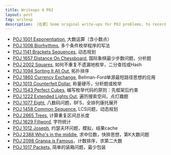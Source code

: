 ```yaml
---
title: Writeups 4 POJ
layout: post
tag: writeup
description: ［在更］Some original write-ups for POJ problems, to record rather than show off. 
---
```


<!--excerpt_separator-->
* [POJ 1001 Exponentiation](https://www.evernote.com/l/ALNmHEV1mIBHn7aSbzDVwzrksXuAuanVulI), 大数运算（含小数点）
* [POJ 1006 Biorhythms](https://www.evernote.com/l/ALNBte8OGslJWbWIVMTgCxSJGbXMOJiWlXU), 多个条件枚举程序的写法
* [POJ 1141 Brackets Sequences](https://www.evernote.com/l/ALMfwT170aVOHYkLAjaV9SXJBtwxjT2Cy4I), 动态规划
* [POJ 1657 Distance On Chessboard](https://www.evernote.com/l/ALNsizazXtRE0bCO4sZfCdXZPE__bDZq15M), 国际象棋最少步数问题，分析题
* [POJ 2002 Squares](https://www.evernote.com/l/ALMeYlpSVXZI57m4GoN1y6AWw32LQ6lMVJ8), 如何不重复不遗漏地枚举，二分查找或Hash
* [POJ 1094 Sorting It All Out](https://www.evernote.com/l/ALOZcFW8cc9P4IkC_fKCoGFhWHXt7HnRg5k), 拓扑排序
* [POJ 1860 Currency Exchange](https://www.evernote.com/l/ALNkyMqJYO1I85HXuCuWeKGz6jcTrtMxCFE), Bellman-Ford单源最短路径思想的应用
* [POJ 1013 Counterfeit Dollar](https://www.evernote.com/l/ALNgKw8Oz7xFrL_lNBnAfL6FtMlH7V53jW4), 称量硬币，分析题或枚举
* [POJ 1543 Perfect Cubes](https://www.evernote.com/l/ALOQQiFfOLNHHaYGMuYlnmGxuSViul2xpuM), 编写枚举代码的原则：先框架后约束
* [POJ 1222 Extended Lights Out](https://www.evernote.com/l/ALO5LOu0JGpImrW8Vss4BYJwwxMx1Te2K1w), 遍历搜索空间，点灯趣题
* [POJ 1077 Eight](https://www.evernote.com/l/ALPerWWv-6lBW68kUT3ETzDzgeE-6Kb2g7Y), 八数码问题，BFS，全排列康托展开
* [POJ 1458 Common Sequence](https://www.evernote.com/l/ALP6rusUqJZCJK70yyU2-82JrSdllYFDvpg), LCS问题，动态规划
* [POJ 2665 Trees](https://www.evernote.com/l/ALOs30lc2ulDv4l4AD5kDceX-Q0xakcAAuY), 计算重复区间总长度
* [POJ 1629 Fillword](https://www.evernote.com/l/ALMiBGcHX7NHoZ35upYS6FQgZKWnve0M3uw), 字符统计
* [POJ 1012 Joseph](https://www.evernote.com/l/ALNU39GgrAxMI6uf2BIBKZqIppuKTAjLzJY), 约瑟夫环问题，模拟，结果cache
* [POJ 2388 Who's in the middle](https://www.evernote.com/l/ALNz4DJOfpRDSa4XwQECC8SmybeGtOBTgLQ), 求中位数，快排思想，第K大数问题
* [POJ 2098 Granpa is Famous](https://www.evernote.com/l/ALObPpIsg81GI4QrQj5LVochEFB7R1de7iw)，计数排序，求第二大数
* [POJ 1017 Packets](https://www.evernote.com/l/ALM6uD2uQQBLdoYaQukR9dZEod7piYHgVg0), 简单的装箱问题，最少包装